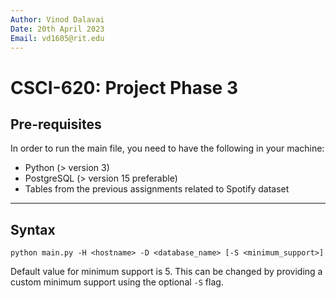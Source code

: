 ```yaml
---
Author: Vinod Dalavai
Date: 20th April 2023
Email: vd1605@rit.edu
---
```

# CSCI-620: Project Phase 3

## Pre-requisites
In order to run the main file, you need to have the following in your machine:
* Python (> version 3)
* PostgreSQL (> version 15 preferable)
* Tables from the previous assignments related to Spotify dataset
___

## Syntax
```shell
python main.py -H <hostname> -D <database_name> [-S <minimum_support>]
```
Default value for minimum support is 5. This can be changed by providing a custom minimum support using the optional `-S` flag.